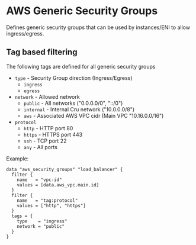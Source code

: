 # AWS Generic Security Groups 
Defines generic security groups that can be used by instances/ENI to allow ingress/egress.

## Tag based filtering
The following tags are defined for all generic security groups

* `type` - Security Group direction (Ingress/Egress)
  - `ingress`
  - `egress`
* `network` - Allowed network
  - `public` - All networks ("0.0.0.0/0", "::/0")
  - `internal` - Internal Cru network ("10.0.0.0/8")
  - `aws` - Associated AWS VPC cidr (Main VPC "10.16.0.0/16")
* `protocol`
  - `http` - HTTP port 80
  - `https` - HTTPS port 443
  - `ssh` - TCP port 22
  - `any` - All ports

Example:
```hcl
data "aws_security_groups" "load_balancer" {
  filter {
    name   = "vpc-id"
    values = [data.aws_vpc.main.id]
  }
  filter {
    name   = "tag:protocol"
    values = ["http", "https"]
  }
  tags = {
    type    = "ingress"
    network = "public"
  }
}
```

